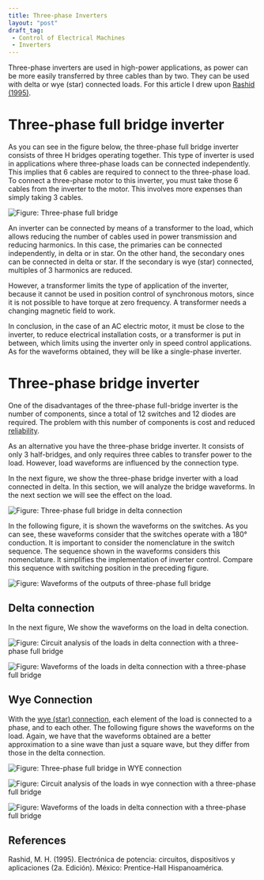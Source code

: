 ```yaml
---
title: Three-phase Inverters
layout: "post"
draft_tag:
 - Control of Electrical Machines
 - Inverters
---
```


Three-phase inverters are used in high-power applications, as power
can be more easily transferred by three cables than by two. They can
be used with delta or wye (star) connected loads. For this article I
drew upon [Rashid (1995)](#bib-rashid-1999).


# Three-phase full bridge inverter

As you can see in the figure below, the three-phase full bridge
inverter consists of three H bridges operating together. This type of
inverter is used in applications where three-phase loads can be
connected independently. This implies that 6 cables are required to
connect to the three-phase load. To connect a three-phase motor to
this inverter, you must take those 6 cables from the inverter to the
motor. This involves more expenses than simply taking 3 cables.

![Figure: Three-phase full bridge](http://ghsalazar.github.io/electrical-machines-control/images/three-phase-full-bridge-inverter.svg)

An inverter can be connected by means of a transformer to the load,
which allows reducing the number of cables used in power transmission
and reducing harmonics. In this case, the primaries can be connected
independently, in delta or in star. On the other hand, the secondary
ones can be connected in delta or star. If the secondary is wye (star)
connected, multiples of 3 harmonics are reduced.

However, a transformer limits the type of application of the inverter,
because it cannot be used in position control of synchronous motors,
since it is not possible to have torque at zero frequency. A
transformer needs a changing magnetic field to work.

In conclusion, in the case of an AC electric motor, it must be close
to the inverter, to reduce electrical installation costs, or a
transformer is put in between, which limits using the inverter only in
speed control applications. As for the waveforms obtained, they will
be like a single-phase inverter.

# Three-phase bridge inverter

One of the disadvantages of the three-phase full-bridge inverter is
the number of components, since a total of 12 switches and 12 diodes
are required. The problem with this number of components is cost and
reduced
[reliability](http://reliawiki.org/index.php/RBDs_and_Analytical_System_Reliability).

As an alternative you have the three-phase bridge inverter. It
consists of only 3 half-bridges, and only requires three cables to
transfer power to the load. However, load waveforms are influenced by
the connection type.

In the next figure, we show the three-phase bridge inverter with a
load connected in delta. In this section, we will analyze the bridge
waveforms. In the next section we will see the effect on the load.


![Figure: Three-phase full bridge in delta connection](http://ghsalazar.github.io/electrical-machines-control/images/three-phase-bridge-inverter-delta.svg)

In the following figure, it is shown the waveforms on the switches. As
you can see, these waveforms consider that the switches operate with a
180° conduction. It is important to consider the nomenclature in the
switch sequence. The sequence shown in the waveforms considers this
nomenclature. It simplifies the implementation of inverter
control. Compare this sequence with switching position in the
preceding figure.

![Figure: Waveforms of the outputs of three-phase full bridge](http://ghsalazar.github.io/electrical-machines-control/images/waveforms-three-phase-bridge-inverter-180-plot.svg)

## Delta connection

In the next figure, We show the waveforms on the load in delta conection.

![Figure: Circuit analysis of the loads in delta connection with a three-phase full bridge](http://ghsalazar.github.io/electrical-machines-control/images/delta-analysis.svg)


![Figure: Waveforms of the loads in delta connection with a three-phase full bridge](http://ghsalazar.github.io/electrical-machines-control/images/waveforms-three-phase-bridge-inverter-delta.svg)


## Wye Connection

With the [wye (star)
connection](https://www.allaboutcircuits.com/textbook/alternating-current/chpt-10/three-phase-y-delta-configurations/),
each element of the load is connected to a phase, and to each
other. The following figure shows the waveforms on the load. Again, we
have that the waveforms obtained are a better approximation to a sine
wave than just a square wave, but they differ from those in the delta
connection.

![Figure: Three-phase full bridge in WYE connection](http://ghsalazar.github.io/electrical-machines-control/images/three-phase-bridge-inverter-wye.svg)


![Figure: Circuit analysis of the loads in wye connection with a three-phase full bridge](http://ghsalazar.github.io/electrical-machines-control/images/wye-analysis.svg)


![Figure: Waveforms of the loads in delta connection with a three-phase full bridge](http://ghsalazar.github.io/electrical-machines-control/images/waveforms-three-phase-bridge-inverter-wye.svg)


## References

<p id="#bib-rashid-1999">Rashid, M. H. (1995). Electrónica de potencia: circuitos, dispositivos
y aplicaciones (2a. Edición). México: Prentice-Hall Hispanoamérica.</p>

